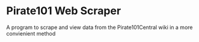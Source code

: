 # Pirate101 Web Scraper
 A program to scrape and view data from the Pirate101Central wiki in a more convienient method
